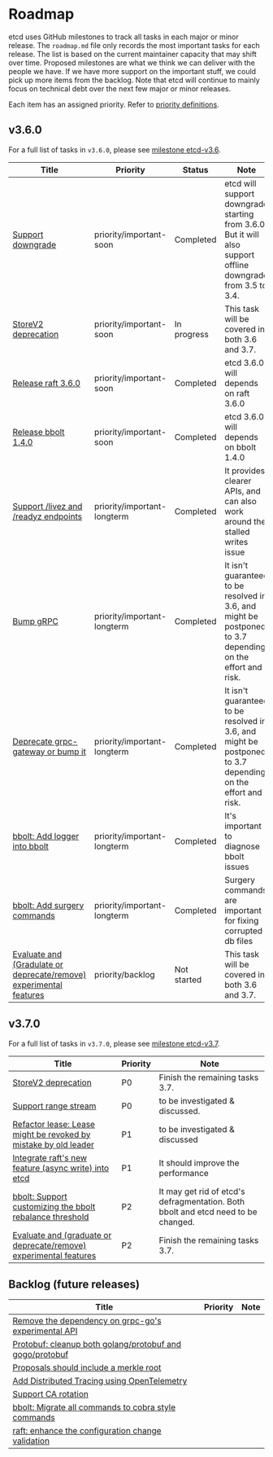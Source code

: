 # Roadmap

etcd uses GitHub milestones to track all tasks in each major or minor release. The `roadmap.md` file only records the
most important tasks for each release. The list is based on the current maintainer capacity that may shift over time.
Proposed milestones are what we think we can deliver with the people we have. If we have more support on the important
stuff, we could pick up more items from the backlog. Note that etcd will continue to mainly focus on technical debt over
the next few major or minor releases.

Each item has an assigned priority. Refer to [priority definitions](https://github.com/etcd-io/etcd/blob/main/Documentation/contributor-guide/triage_issues.md#step-5---prioritise-the-issue).

## v3.6.0

For a full list of tasks in `v3.6.0`, please see [milestone etcd-v3.6](https://github.com/etcd-io/etcd/milestone/38).

| Title                                                                                                              | Priority                    | Status      | Note                                                                                                         |
|--------------------------------------------------------------------------------------------------------------------|-----------------------------|-------------|--------------------------------------------------------------------------------------------------------------|
| [Support downgrade](https://github.com/etcd-io/etcd/issues/11716)                                                  | priority/important-soon     | Completed   | etcd will support downgrade starting from 3.6.0. But it will also support offline downgrade from 3.5 to 3.4. |
| [StoreV2 deprecation](https://github.com/etcd-io/etcd/issues/12913)                                                | priority/important-soon     | In progress | This task will be covered in both 3.6 and 3.7.                                                               |
| [Release raft 3.6.0](https://github.com/etcd-io/raft/issues/89)                                                    | priority/important-soon     | Completed   | etcd 3.6.0 will depends on raft 3.6.0                                                                        |
| [Release bbolt 1.4.0](https://github.com/etcd-io/bbolt/issues/553)                                                 | priority/important-soon     | Completed   | etcd 3.6.0 will depends on bbolt 1.4.0                                                                       |
| [Support /livez and /readyz endpoints](https://github.com/etcd-io/etcd/issues/16007)                               | priority/important-longterm | Completed   | It provides clearer APIs, and can also work around the stalled writes issue                                  |
| [Bump gRPC](https://github.com/etcd-io/etcd/issues/16290)                                                          | priority/important-longterm | Completed   | It isn't guaranteed to be resolved in 3.6, and might be postponed to 3.7 depending on the effort and risk.   |
| [Deprecate grpc-gateway or bump it](https://github.com/etcd-io/etcd/issues/14499)                                  | priority/important-longterm | Completed   | It isn't guaranteed to be resolved in 3.6, and might be postponed to 3.7 depending on the effort and risk.   |
| [bbolt: Add logger into bbolt](https://github.com/etcd-io/bbolt/issues/509)                                        | priority/important-longterm | Completed   | It's important to diagnose bbolt issues                                                                      |
| [bbolt: Add surgery commands](https://github.com/etcd-io/bbolt/issues/370)                                         | priority/important-longterm | Completed   | Surgery commands are important for fixing corrupted db files                                                 |
| [Evaluate and (Gradulate or deprecate/remove) experimental features](https://github.com/etcd-io/etcd/issues/16292) | priority/backlog            | Not started | This task will be covered in both 3.6 and 3.7.                                                               |

## v3.7.0

For a full list of tasks in `v3.7.0`, please see [milestone etcd-v3.7](https://github.com/etcd-io/etcd/milestone/39).

| Title                                                                                                             | Priority | Note                                                                              |
|-------------------------------------------------------------------------------------------------------------------|----------|-----------------------------------------------------------------------------------|
| [StoreV2 deprecation](https://github.com/etcd-io/etcd/issues/12913)                                               | P0       | Finish the remaining tasks 3.7.                                                   |
| [Support range stream](https://github.com/etcd-io/etcd/issues/12342)                                              | P0       | to be investigated & discussed.                                                   |
| [Refactor lease: Lease might be revoked by mistake by old leader](https://github.com/etcd-io/etcd/issues/15247)   | P1       | to be investigated & discussed                                                    |
| [Integrate raft's new feature (async write) into etcd](https://github.com/etcd-io/etcd/issues/16291)              | P1       | It should improve the performance                                                 |
| [bbolt: Support customizing the bbolt rebalance threshold](https://github.com/etcd-io/bbolt/issues/422)           | P2       | It may get rid of etcd's defragmentation. Both bbolt and etcd need to be changed. |
| [Evaluate and (graduate or deprecate/remove) experimental features](https://github.com/etcd-io/etcd/issues/16292) | P2       | Finish the remaining tasks 3.7.                                                   |

## Backlog (future releases)

| Title                                                                                                    | Priority | Note |
|----------------------------------------------------------------------------------------------------------|----------|------|
| [Remove the dependency on grpc-go's experimental API](https://github.com/etcd-io/etcd/issues/15145)      |          |      |
| [Protobuf: cleanup both golang/protobuf and gogo/protobuf](https://github.com/etcd-io/etcd/issues/14533) |          |      |
| [Proposals should include a merkle root](https://github.com/etcd-io/etcd/issues/13839)                   |          |      |
| [Add Distributed Tracing using OpenTelemetry](https://github.com/etcd-io/etcd/issues/12460)              |          |      |
| [Support CA rotation](https://github.com/etcd-io/etcd/issues/11555)                                      |          |      |
| [bbolt: Migrate all commands to cobra style commands](https://github.com/etcd-io/bbolt/issues/472)       |          |      |
| [raft: enhance the configuration change validation](https://github.com/etcd-io/raft/issues/80)           |          |      |
